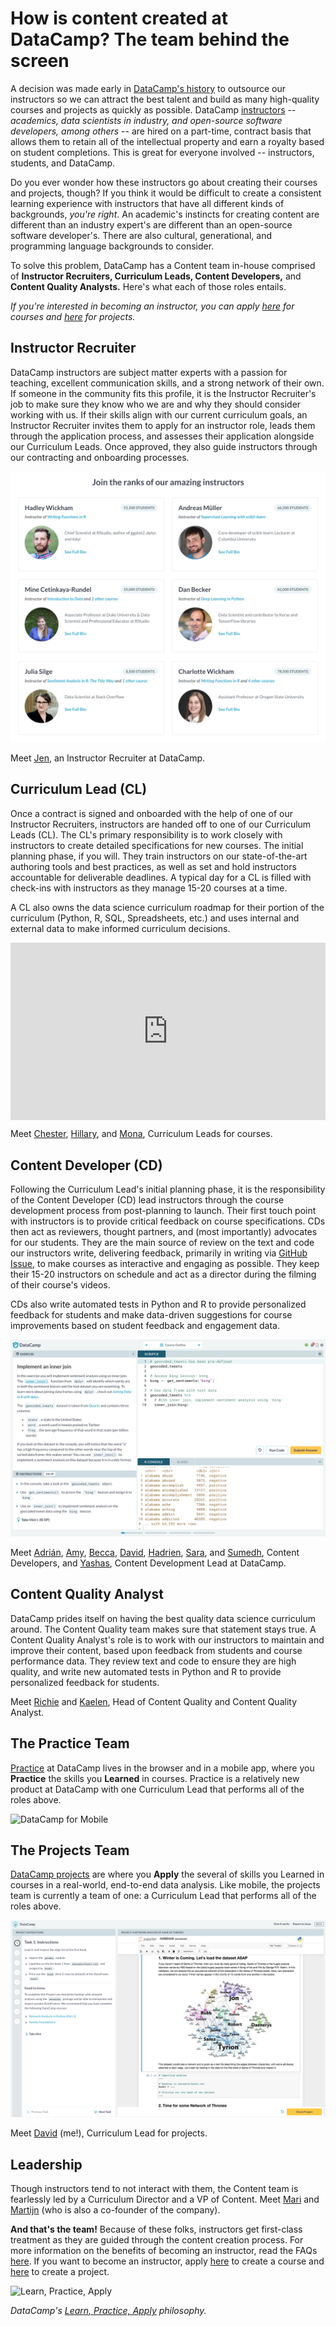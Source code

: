 # How is content created at DataCamp? The team behind the screen

A decision was made early in [DataCamp's history](https://www.datacamp.com/about) to outsource our instructors so we can attract the best talent and build as many high-quality courses and projects as quickly as possible. DataCamp [instructors](https://www.datacamp.com/create) -- _academics, data scientists in industry, and open-source software developers, among others_ -- are hired on a part-time, contract basis that allows them to retain all of the intellectual property and earn a royalty based on student completions. This is great for everyone involved -- instructors, students, and DataCamp.

Do you ever wonder how these instructors go about creating their courses and projects, though? If you think it would be difficult to create a consistent learning experience with instructors that have all different kinds of backgrounds, _you're right_. An academic's instincts for creating content are different than an industry expert's are different than an open-source software developer's. There are also cultural, generational, and programming language backgrounds to consider.

To solve this problem, DataCamp has a Content team in-house comprised of **Instructor Recruiters, Curriculum Leads, Content Developers,** and **Content Quality Analysts.** Here's what each of those roles entails.

_If you're interested in becoming an instructor, you can apply [here](https://boards.greenhouse.io/datacamp/jobs/1267314) for courses and [here](https://boards.greenhouse.io/datacamp/jobs/1289131) for projects._

## Instructor Recruiter

DataCamp instructors are subject matter experts with a passion for teaching, excellent communication skills, and a strong network of their own. If someone in the community fits this profile, it is the Instructor Recruiter's job to make sure they know who we are and why they should consider working with us. If their skills align with our current curriculum goals, an Instructor Recruiter invites them to apply for an instructor role, leads them through the application process, and assesses their application alongside our Curriculum Leads. Once approved, they also guide instructors through our contracting and onboarding processes.

![DataCamp Instructors](img/instructors.png)

Meet [Jen](https://www.linkedin.com/in/brickerjennifer/), an Instructor Recruiter at DataCamp.

## Curriculum Lead (CL)

Once a contract is signed and onboarded with the help of one of our Instructor Recruiters, instructors are handed off to one of our Curriculum Leads (CL). The CL's primary responsibility is to work closely with instructors to create detailed specifications for new courses. The initial planning phase, if you will. They train instructors on our state-of-the-art authoring tools and best practices, as well as set and hold instructors accountable for deliverable deadlines. A typical day for a CL is filled with check-ins with instructors as they manage 15-20 courses at a time.

A CL also owns the data science curriculum roadmap for their portion of the curriculum (Python, R, SQL, Spreadsheets, etc.) and uses internal and external data to make informed curriculum decisions.

<div style="width:100%;height:0px;position:relative;padding-bottom:56.250%;"><iframe src="https://streamable.com/s/wvuua/aixcru" frameborder="0" width="100%" height="100%" allowfullscreen style="width:100%;height:100%;position:absolute;left:0px;top:0px;overflow:hidden;"></iframe></div>

Meet [Chester](https://www.linkedin.com/in/chesterismay), [Hillary](https://www.linkedin.com/in/hillary-green-lerman-39894b18/), and [Mona](https://www.linkedin.com/in/mona-khalil/), Curriculum Leads for courses.

## Content Developer (CD)

Following the Curriculum Lead's initial planning phase, it is the responsibility of the Content Developer (CD) lead instructors through the course development process from post-planning to launch. Their first touch point with instructors is to provide critical feedback on course specifications. CDs then act as reviewers, thought partners, and (most importantly) advocates for our students. They are the main source of review on the text and code our instructors write, delivering feedback, primarily in writing via [GitHub Issue](https://guides.github.com/features/issues/), to make courses as interactive and engaging as possible. They keep their 15-20 instructors on schedule and act as a director during the filming of their course's videos.

CDs also write automated tests in Python and R to provide personalized feedback for students and make data-driven suggestions for course improvements based on student feedback and engagement data.

![A DataCamp course called "Sentiment Analysis in R: The Tidy Way](img/course.png)

Meet [Adrián](https://www.linkedin.com/in/adrian-soto/), [Amy](https://www.linkedin.com/in/amy-peterson-6143ba137/), [Becca](https://www.linkedin.com/in/beccarobins/), [David](https://www.linkedin.com/in/dcamposliz/), [Hadrien](https://www.linkedin.com/in/hadrienlacroix/), [Sara](https://www.linkedin.com/in/sarabillen/), and [Sumedh](https://www.linkedin.com/in/psumedh/), Content Developers, and [Yashas](https://www.linkedin.com/in/yashasroy/), Content Development Lead at DataCamp.

## Content Quality Analyst

DataCamp prides itself on having the best quality data science curriculum around. The Content Quality team makes sure that statement stays true. A Content Quality Analyst's role is to work with our instructors to maintain and improve their content, based upon feedback from students and course performance data. They review text and code to ensure they are high quality, and write new automated tests in Python and R to provide personalized feedback for students.

Meet [Richie](https://www.linkedin.com/in/richierocks/) and [Kaelen](https://www.linkedin.com/in/kaelen-medeiros-b0aab547/), Head of Content Quality and Content Quality Analyst.

## The Practice Team

[Practice](https://www.datacamp.com/community/blog/practice-mode-arrives-on-mobile) at DataCamp lives in the browser and in a mobile app, where you **Practice** the skills you **Learned** in courses. Practice is a relatively new product at DataCamp with one Curriculum Lead that performs all of the roles above.

![DataCamp for Mobile](http://res.cloudinary.com/dyd911kmh/image/upload/f_auto,q_auto:best/v1516206921/image6_gvchcq.png)

## The Projects Team

[DataCamp projects](https://www.datacamp.com/projects) are where you **Apply** the several of skills you Learned in courses in a real-world, end-to-end data analysis. Like mobile, the projects team is currently a team of one: a Curriculum Lead that performs all of the roles above.

![A DataCamp project called "A Network Analysis of Game of Thrones"](img/project.png)

Meet [David](https://www.linkedin.com/in/davidventuri/) (me!), Curriculum Lead for projects.

## Leadership

Though instructors tend to not interact with them, the Content team is fearlessly led by a Curriculum Director and a VP of Content. Meet [Mari](https://www.linkedin.com/in/mari-nazary/) and [Martijn](https://www.linkedin.com/in/martijn-theuwissen-b569b933/) (who is also a co-founder of the company).

**And that's the team!** Because of these folks, instructors get first-class treatment as they are guided through the content creation process. For more information on the benefits of becoming an instructor, read the FAQs [here](datacamp.com/create). If you want to become an instructor, apply [here](https://boards.greenhouse.io/datacamp/jobs/1267314) to create a course and [here](https://boards.greenhouse.io/datacamp/jobs/1289131) to create a project.

![Learn, Practice, Apply](img/learn_practice_apply.gif)

_DataCamp's [Learn, Practice, Apply](https://www.datacamp.com/community/blog/datacamp-the-plan) philosophy._
